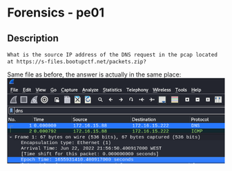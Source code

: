 # Forensics - pe01
## Description
```
What is the source IP address of the DNS request in the pcap located at https://s-files.bootupctf.net/packets.zip?
```
Same file as before, the answer is actually in the same place:
![wireshark](./img/pe01.png)
